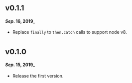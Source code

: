 # <sub>v0.1.1</sub>
#### _Sep_. 16, 2019_
  * Replace `finally` to `then.catch` calls to support node v8.

# <sub>v0.1.0</sub>
#### _Sep_. 15, 2019_
 * Release the first version.
